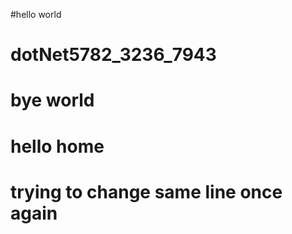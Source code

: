 #hello world
# dotNet5782_3236_7943
# bye world
# hello home
# trying to change same line once again
